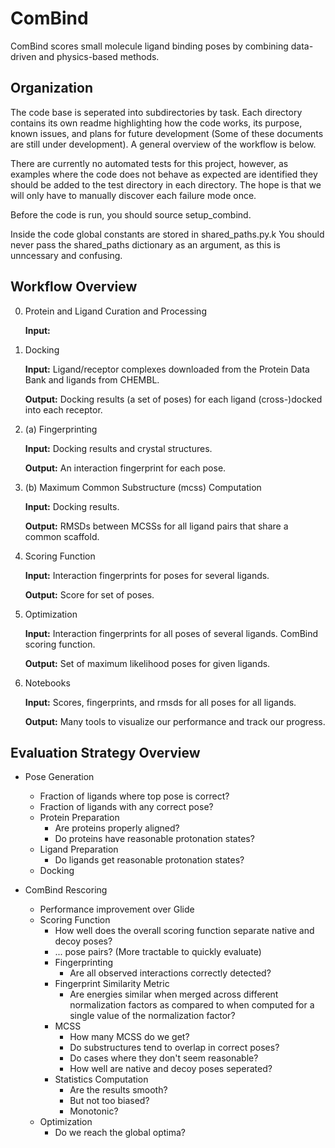 # ComBind

ComBind scores small molecule ligand binding poses
by combining data-driven and physics-based methods.

## Organization

The code base is seperated into subdirectories by task.
Each directory contains its own readme highlighting
how the code works, its purpose, known issues, and plans
for future development (Some of these documents
are still under development). A general overview of the
workflow is below.

There are currently no automated tests for this project,
however, as examples where the code does not behave as
expected are identified they should be added to the test
directory in each directory. The hope is that we will only
have to manually discover each failure mode once.

Before the code is run, you should source setup_combind.

Inside the code global constants are stored in shared_paths.py.k
You should never pass the shared_paths dictionary
as an argument, as this is unncessary and confusing.

## Workflow Overview

0. Protein and Ligand Curation and Processing

   __Input:__ 

1. Docking
   
   __Input:__ Ligand/receptor complexes downloaded from the Protein Data Bank and ligands from CHEMBL.
   
   __Output:__ Docking results (a set of poses) for each ligand (cross-)docked into each receptor.

2. (a) Fingerprinting
   
   __Input:__ Docking results and crystal structures.
   
   __Output:__ An interaction fingerprint for each pose.

2. (b) Maximum Common Substructure (mcss) Computation

   __Input:__ Docking results.
   
   __Output:__ RMSDs between MCSSs for all ligand pairs that share a common scaffold.

3. Scoring Function
   
   __Input:__ Interaction fingerprints for poses for several ligands.
   
   __Output:__ Score for set of poses.

4. Optimization

   __Input:__ Interaction fingerprints for all poses of several ligands. ComBind scoring function.
   
   __Output:__ Set of maximum likelihood poses for given ligands.

5. Notebooks
   
   __Input:__ Scores, fingerprints, and rmsds for all poses for all ligands.
   
   __Output:__ Many tools to visualize our performance and track our progress.


## Evaluation Strategy Overview

- Pose Generation
  * Fraction of ligands where top pose is correct?
  * Fraction of ligands with any correct pose?
  - Protein Preparation
    * Are proteins properly aligned?
    * Do proteins have reasonable protonation states?
  - Ligand Preparation
    * Do ligands get reasonable protonation states?
  - Docking

- ComBind Rescoring
  * Performance improvement over Glide
  - Scoring Function
    * How well does the overall scoring function separate native and decoy poses?
    * ... pose pairs? (More tractable to quickly evaluate)
    - Fingerprinting
      * Are all observed interactions correctly detected?
    - Fingerprint Similarity Metric
      * Are energies similar when merged across different normalization factors
        as compared to when computed for a single value of the normalization factor?
    - MCSS
      * How many MCSS do we get?
      * Do substructures tend to overlap in correct poses?
      * Do cases where they don't seem reasonable?
      * How well are native and decoy poses seperated?
    - Statistics Computation
      * Are the results smooth?
      * But not too biased?
      * Monotonic?
  - Optimization
    * Do we reach the global optima?

